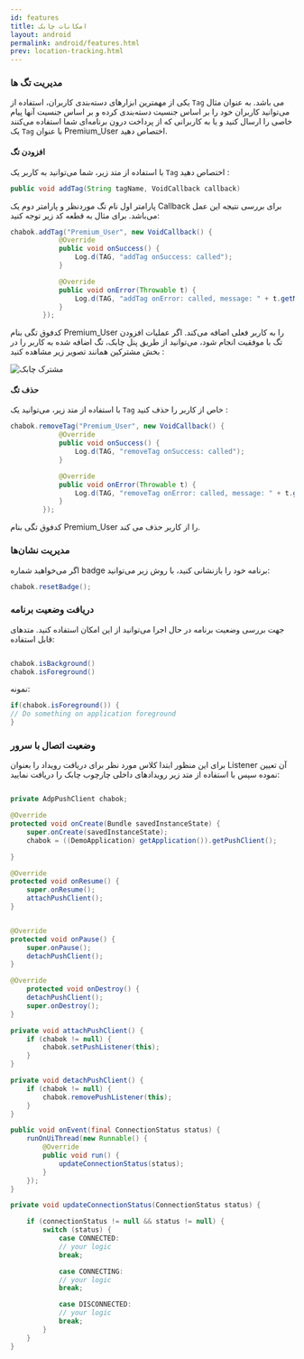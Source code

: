 ```yaml
---
id: features
title: امکانات‌ چابک 
layout: android
permalink: android/features.html
prev: location-tracking.html
---
```


### مدیریت تگ ها
یکی از مهمترین ابزارهای دسته‌بندی کاربران، استفاده از `Tag` می باشد. به عنوان مثال می‌توانید کاربران خود را بر اساس جنسیت دسته‌بندی کرده و بر اساس جنسیت آنها پیام خاصی را ارسال کنید و یا به کاربرانی که از پرداخت درون برنامه‌ای شما استفاده می‌کنند یک `Tag` با عنوان Premium_User اختصاص دهید.

#### افزودن تگ
با استفاده از متد زیر، شما می‌توانید به کاربر یک `Tag` اختصاص دهید :
```java
public void addTag(String tagName, VoidCallback callback)
```
پارامتر اول نام تگ موردنظر و پارامتر دوم یک Callback برای بررسی نتیجه این عمل می‌باشد. برای مثال به قطعه کد زیر توجه کنید:
```java
chabok.addTag("Premium_User", new VoidCallback() {
            @Override
            public void onSuccess() {
                Log.d(TAG, "addTag onSuccess: called");
            }

            @Override
            public void onError(Throwable t) {
                Log.d(TAG, "addTag onError: called, message: " + t.getMessage());
            }
        });
```
کدفوق تگی بنام Premium_User را به کاربر فعلی اضافه می‌کند.
اگر عملیات افزودن تگ با موفقیت انجام شود، می‌توانید از طریق پنل چابک، تگ اضافه شده به کاربر را در بخش مشترکین همانند تصویر زیر مشاهده کنید :

![مشترک چابک](http://uupload.ir/files/p3w3_tag.jpg)

#### حذف تگ
با استفاده از متد زیر، می‌توانید یک `Tag` خاص از کاربر را حذف کنید :

```java
chabok.removeTag("Premium_User", new VoidCallback() {
            @Override
            public void onSuccess() {
                Log.d(TAG, "removeTag onSuccess: called");
            }

            @Override
            public void onError(Throwable t) {
                Log.d(TAG, "removeTag onError: called, message: " + t.getMessage());
            }
        });
```
کدفوق تگی بنام Premium_User را از کاربر حذف می کند.

###  مدیریت نشان‌ها

اگر می‌خواهید شماره badge برنامه خود را بازنشانی کنید، با روش زیر می‌توانید: 


```java
chabok.resetBadge();
```

### دریافت وضعیت برنامه

جهت بررسی وضعیت برنامه در حال اجرا می‌توانید از این امکان استفاده کنید.
متدهای قابل استفاده:
```java

chabok.isBackground()
chabok.isForeground()
```

نمونه:

```java             
if(chabok.isForeground()) {
// Do something on application foreground
}
```                

### وضعیت اتصال با سرور


 برای این منظور ابتدا کلاس مورد نظر برای دریافت رویداد را بعنوان Listener‌ آن تعیین نموده سپس با استفاده از متد زیر رویدادهای داخلی چارچوب چابک را دریافت نمایید:

```java

private AdpPushClient chabok;

@Override
protected void onCreate(Bundle savedInstanceState) {
    super.onCreate(savedInstanceState);
    chabok = ((DemoApplication) getApplication()).getPushClient();

}

@Override
protected void onResume() {
    super.onResume();
    attachPushClient();
}


@Override
protected void onPause() {
    super.onPause();
    detachPushClient();
}

@Override
    protected void onDestroy() {
    detachPushClient();
    super.onDestroy();
}

private void attachPushClient() {
    if (chabok != null) {
        chabok.setPushListener(this);
    }
}

private void detachPushClient() {
    if (chabok != null) {
        chabok.removePushListener(this);
    }
}

public void onEvent(final ConnectionStatus status) {
    runOnUiThread(new Runnable() {
        @Override
        public void run() {
            updateConnectionStatus(status);
        }
    });
}

private void updateConnectionStatus(ConnectionStatus status) {

    if (connectionStatus != null && status != null) {
        switch (status) {
            case CONNECTED:
            // your logic
            break;

            case CONNECTING:
            // your logic
            break;

            case DISCONNECTED:
            // your logic
            break;
        }
    }
}


```

